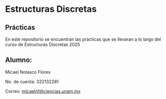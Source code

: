 # Estructuras Discretas
## Prácticas
En este repositorio se encuentran las prácticas que se llevaran a lo largo del curso
de Estructuras Discretas 2025

## Alumno:
Micael Nolasco Flores

No. de cuenta: 322132281

Correo: micaelnf@ciencias.unam.mx
